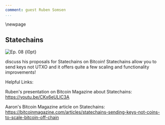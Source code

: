 ```yaml
---
comment: guest Ruben Somsen
...
```

\newpage
## Statechains


![Ep. 08 {l0pt}](qr/08.png)

discuss his proposals for Statechains on Bitcoin! Statechains allow you to send keys not UTXO and it offers quite a few scaling and functionality improvements!

Helpful Links:

Ruben's presentation on Bitcoin Magazine about Statechains:\
<https://youtu.be/CKx6eULIC3A>

Aaron's Bitcoin Magazine article on Statechains:\
<https://bitcoinmagazine.com/articles/statechains-sending-keys-not-coins-to-scale-bitcoin-off-chain>
